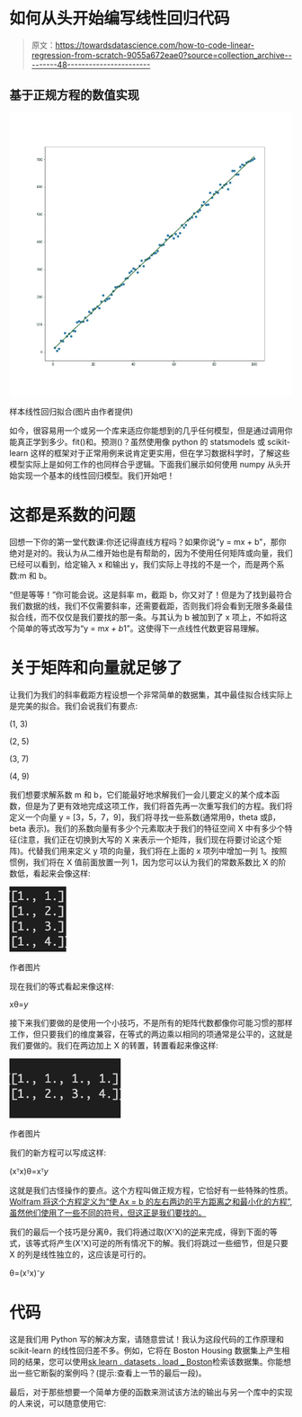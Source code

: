 # 如何从头开始编写线性回归代码

> 原文：<https://towardsdatascience.com/how-to-code-linear-regression-from-scratch-9055a672eae0?source=collection_archive---------48----------------------->

## 基于正规方程的数值实现

![](img/4567e6865ffaf1fc7b15fc01b2250f76.png)

样本线性回归拟合(图片由作者提供)

如今，很容易用一个或另一个库来适应你能想到的几乎任何模型，但是通过调用你能真正学到多少。fit()和。预测()？虽然使用像 python 的 statsmodels 或 scikit-learn 这样的框架对于正常用例来说肯定更实用，但在学习数据科学时，了解这些模型实际上是如何工作的也同样合乎逻辑。下面我们展示如何使用 numpy 从头开始实现一个基本的线性回归模型。我们开始吧！

# 这都是系数的问题

回想一下你的第一堂代数课:你还记得直线方程吗？如果你说“y = mx + b”，那你绝对是对的。我认为从二维开始也是有帮助的，因为不使用任何矩阵或向量，我们已经可以看到，给定输入 x 和输出 y，我们实际上寻找的不是一个，而是两个系数:m 和 b。

“但是等等！”你可能会说。这是斜率 m，截距 b，你又对了！但是为了找到最符合我们数据的线，我们不仅需要斜率，还需要截距，否则我们将会看到无限多条最佳拟合线，而不仅仅是我们要找的那一条。与其认为 b 被加到了 x 项上，不如将这个简单的等式改写为“y = m*x + b*1”。这使得下一点线性代数更容易理解。

# 关于矩阵和向量就足够了

让我们为我们的斜率截距方程设想一个非常简单的数据集，其中最佳拟合线实际上是完美的拟合。我们会说我们有要点:

(1, 3)

(2, 5)

(3, 7)

(4, 9)

我们想要求解系数 m 和 b，它们能最好地求解我们一会儿要定义的某个成本函数，但是为了更有效地完成这项工作，我们将首先再一次重写我们的方程。我们将定义一个向量 y = [3，5，7，9]，我们将寻找一些系数(通常用θ，theta 或β，beta 表示)。我们的系数向量有多少个元素取决于我们的特征空间 X 中有多少个特征(注意，我们正在切换到大写的 X 来表示一个矩阵，我们现在将要讨论这个矩阵)。代替我们用来定义 y 项的向量，我们将在上面的 x 项列中增加一列 1。按照惯例，我们将在 X 值前面放置一列 1，因为您可以认为我们的常数系数比 X 的阶数低，看起来会像这样:

![](img/2f6d83e6e88d06ebe79514ddba7fd439.png)

作者图片

现在我们的等式看起来像这样:

xθ=*y*

接下来我们要做的是使用一个小技巧，不是所有的矩阵代数都像你可能习惯的那样工作，但只要我们的维度兼容，在等式的两边乘以相同的项通常是公平的，这就是我们要做的。我们在两边加上 X 的转置，转置看起来像这样:

![](img/1b9b51c79ad5aeae18b91ff9d6b9318a.png)

作者图片

我们的新方程可以写成这样:

(xᵀx)θ=xᵀ*y*

这就是我们古怪操作的要点。这个方程叫做正规方程，它恰好有一些特殊的性质。 [Wolfram 将这个方程定义为“使 Ax = b 的左右两边的平方距离之和最小化的方程”,虽然他们使用了一些不同的符号，但这正是我们要找的。](https://mathworld.wolfram.com/NormalEquation.html)

我们的最后一个技巧是分离θ，我们将通过取(XᵀX)的[逆](https://mathworld.wolfram.com/MatrixInverse.html)来完成，得到下面的等式，该等式将产生(XᵀX)可逆的所有情况下的解。我们将跳过一些细节，但是只要 X 的列是线性独立的，这应该是可行的。

θ=(xᵀx)⁻*y*

# 代码

这是我们用 Python 写的解决方案，请随意尝试！我认为这段代码的工作原理和 scikit-learn 的线性回归差不多。例如，它将在 Boston Housing 数据集上产生相同的结果，您可以使用[sk learn . datasets . load _ Boston](https://scikit-learn.org/stable/modules/generated/sklearn.datasets.load_boston.html)检索该数据集。你能想出一些它断裂的案例吗？(提示:查看上一节的最后一段)。

最后，对于那些想要一个简单方便的函数来测试该方法的输出与另一个库中的实现的人来说，可以随意使用它: